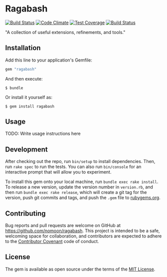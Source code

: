 # Ragabash

[![Build Status](https://travis-ci.org/nomoon/ragabash.svg?branch=master)](https://travis-ci.org/nomoon/ragabash)
[![Code Climate](https://codeclimate.com/github/nomoon/ragabash/badges/gpa.svg)](https://codeclimate.com/github/nomoon/ragabash)
[![Test Coverage](https://codeclimate.com/github/nomoon/ragabash/badges/coverage.svg)](https://codeclimate.com/github/nomoon/ragabash/coverage)
[![Build Status](https://travis-ci.org/nomoon/ragabash.svg?branch=master)](https://travis-ci.org/nomoon/ragabash)

"A collection of useful extensions, refinements, and tools."

## Installation

Add this line to your application's Gemfile:

```ruby
gem "ragabash"
```

And then execute:

    $ bundle

Or install it yourself as:

    $ gem install ragabash

## Usage

TODO: Write usage instructions here

## Development

After checking out the repo, run `bin/setup` to install dependencies. Then, run `rake spec` to run the tests. You can also run `bin/console` for an interactive prompt that will allow you to experiment.

To install this gem onto your local machine, run `bundle exec rake install`. To release a new version, update the version number in `version.rb`, and then run `bundle exec rake release`, which will create a git tag for the version, push git commits and tags, and push the `.gem` file to [rubygems.org](https://rubygems.org).

## Contributing

Bug reports and pull requests are welcome on GitHub at https://github.com/nomoon/ragabash. This project is intended to be a safe, welcoming space for collaboration, and contributors are expected to adhere to the [Contributor Covenant](http://contributor-covenant.org) code of conduct.


## License

The gem is available as open source under the terms of the [MIT License](http://opensource.org/licenses/MIT).
